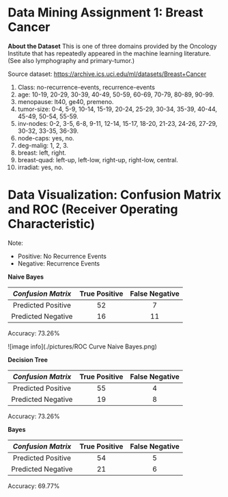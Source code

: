 # Data Mining Assignment 1: Breast Cancer

**About the Dataset**
This is one of three domains provided by the Oncology Institute that has repeatedly appeared in the machine learning literature. (See also lymphography and primary-tumor.)

Source dataset: https://archive.ics.uci.edu/ml/datasets/Breast+Cancer

1. Class: no-recurrence-events, recurrence-events
2. age: 10-19, 20-29, 30-39, 40-49, 50-59, 60-69, 70-79, 80-89, 90-99.
3. menopause: lt40, ge40, premeno.
4. tumor-size: 0-4, 5-9, 10-14, 15-19, 20-24, 25-29, 30-34, 35-39, 40-44, 45-49, 50-54, 55-59.
5. inv-nodes: 0-2, 3-5, 6-8, 9-11, 12-14, 15-17, 18-20, 21-23, 24-26, 27-29, 30-32, 33-35, 36-39.
6. node-caps: yes, no.
7. deg-malig: 1, 2, 3.
8. breast: left, right.
9. breast-quad: left-up, left-low, right-up, right-low, central.
10. irradiat: yes, no.

# Data Visualization: Confusion Matrix and ROC (Receiver Operating Characteristic)

Note: 
- Positive: No Recurrence Events
- Negative: Recurrence Events

**Naive Bayes**

| _Confusion Matrix_ | **True Positive** | **False Negative** |
|:------------------:|:-----------------:|:------------------:|
| Predicted Positive |         52        |          7         |
| Predicted Negative |         16        |         11         |

Accuracy: 73.26% 

![image info](./pictures/ROC Curve Naive Bayes.png)

**Decision Tree**

| _Confusion Matrix_ | **True Positive** | **False Negative** |
|:------------------:|:-----------------:|:------------------:|
| Predicted Positive |         55        |          4         |
| Predicted Negative |         19        |          8         |

Accuracy: 73.26% 

**Bayes**

| _Confusion Matrix_ | **True Positive** | **False Negative** |
|:------------------:|:-----------------:|:------------------:|
| Predicted Positive |         54        |          5         |
| Predicted Negative |         21        |          6         |

Accuracy: 69.77% 
